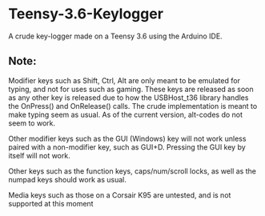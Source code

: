 # Teensy-3.6-Keylogger
A crude key-logger made on a Teensy 3.6 using the Arduino IDE.



## Note:

Modifier keys such as Shift, Ctrl, Alt are only meant to be emulated for typing, and not for uses such as gaming. These keys are released as soon as any other key is released due to how the USBHost_t36 library handles the OnPress() and OnRelease() calls. The crude implementation is meant to make typing seem as usual. As of the current version, alt-codes do not seem to work.

Other modifier keys such as the GUI (Windows) key will not work unless paired with a non-modifier key, such as GUI+D. Pressing the GUI key by itself will not work.

Other keys such as the function keys, caps/num/scroll locks, as well as the numpad keys should work as usual. 

Media keys such as those on a Corsair K95 are untested, and is not supported at this moment
